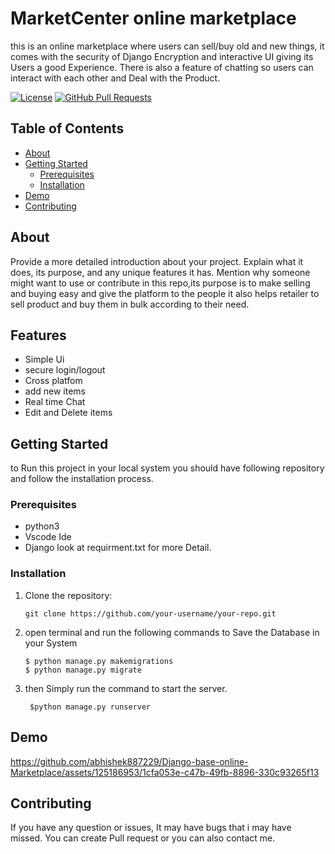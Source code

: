 
# MarketCenter online marketplace

this is an online marketplace where users can sell/buy old and new things, it comes with the security of Django Encryption and interactive UI giving its Users a good Experience. There is also a feature of chatting so users can interact with each other and Deal with the Product.



[![License](https://img.shields.io/badge/license-MIT-blue.svg)](LICENSE)
[![GitHub Pull Requests](https://img.shields.io/github/issues-pr/abhishek887229/Django-base-online-Marketplace)](https://github.com/abhishek887229/Django-base-online-Marketplace/pulls)

## Table of Contents

- [About](#about)
- [Getting Started](#getting-started)
  - [Prerequisites](#prerequisites)
  - [Installation](#installation)
- [Demo](#demo)
- [Contributing](#contributing)

## About

Provide a more detailed introduction about your project. Explain what it does, its purpose, and any unique features it has. Mention why someone might want to use or contribute in this repo,its purpose is to make selling and buying easy and give the platform to the people it also helps retailer to sell product and buy them in bulk according to their need.
## Features

- Simple Ui
- secure login/logout
- Cross platfom
- add new items 
- Real time Chat
- Edit and Delete items 


## Getting Started

to Run this project in your local system you should have following repository and follow the installation process.

### Prerequisites
* python3
* Vscode Ide
* Django
look at requirment.txt for more Detail.

### Installation


1. Clone the repository:

   ```shell
   git clone https://github.com/your-username/your-repo.git

2. open terminal and run the following commands to Save the Database in your System
   ```shell
   $ python manage.py makemigrations
   $ python manage.py migrate

3. then Simply run the command to start the server.
   ```shell
    $python manage.py runserver
## Demo
https://github.com/abhishek887229/Django-base-online-Marketplace/assets/125186953/1cfa053e-c47b-49fb-8896-330c93265f13


## Contributing

If you have any question or issues, It may have bugs that i may have missed. You can create Pull request or you can also contact me.

